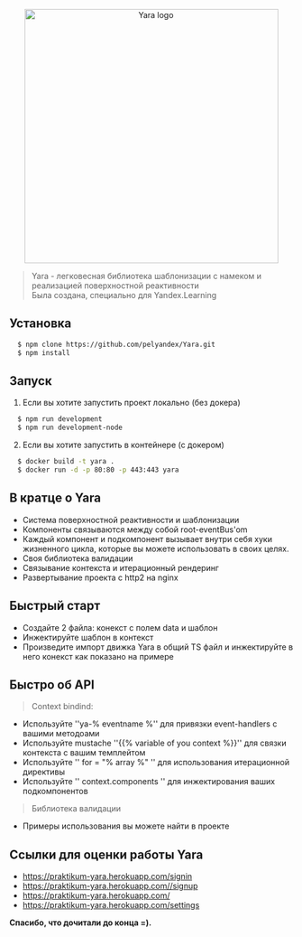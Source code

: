<p align="center"><img width="450" src="https://i.ibb.co/Wxm9429/YARA.png" alt="Yara logo"></p>

> Yara - легковесная библиотека шаблонизации с намеком и реализацией поверхностной реактивности <br>
> Была создана, специально для  Yandex.Learning


Установка
------------

```sh
  $ npm clone https://github.com/pelyandex/Yara.git
  $ npm install
```
Запуск
-------------------
1. Если вы хотите запустить проект локально (без докера)
```sh
  $ npm run development
  $ npm run development-node
```
2. Если вы хотите запустить в контейнере (с докером)
```sh
  $ docker build -t yara .
  $ docker run -d -p 80:80 -p 443:443 yara
```

В кратце о Yara
-------------------
- Система поверхностной реактивности и шаблонизации
- Компоненты связываются между собой root-eventBus'om
- Каждый компонент и подкомпонент вызывает внутри себя хуки жизненного цикла, которые вы можете использовать в своих целях.
- Своя библиотека валидации
- Связывание контекста и итерационный рендеринг
- Развертывание проекта с http2 на nginx

Быстрый старт
-------------------
- Создайте 2 файла: конекст с полем data и шаблон
- Инжектируйте шаблон в контекст 
- Произведите импорт движка Yara в общий TS файл и инжектируйте в него конекст как показано на примере


Быстро об API
-----------
> Context bindind:
- Используйте ''ya-% eventname %'' для привязки event-handlers с вашими методоами
- Используйте mustache ''{{% variable of you context %}}'' для связки контекста с вашим темплейтом
- Используйте '' for = "% array %" '' для использования итерационной директивы
- Используйте '' context.components '' для инжектирования ваших подкомпонентов

> Библиотека валидации
- Примеры использования вы можете найти в проекте

## Ссылки для оценки работы Yara
 - https://praktikum-yara.herokuapp.com/signin
 - https://praktikum-yara.herokuapp.com//signup
 - https://praktikum-yara.herokuapp.com/
 - https://praktikum-yara.herokuapp.com/settings
 
 **Спасибо, что дочитали до конца =).**

